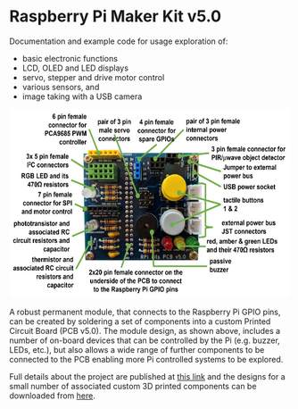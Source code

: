 # Raspberry Pi Maker Kit v5.0
 Documentation and example code for usage exploration of:
 - basic electronic functions
 - LCD, OLED and LED displays
 - servo, stepper and drive motor control
 - various sensors, and 
 - image taking with a USB camera

<img src="images/annotated_assembled_PCB05_v2_900w.jpg" width="600" height="338">

A robust permanent module, that connects to the Raspberry Pi GPIO pins, can be created by soldering a set of components into a custom Printed Circuit Board (PCB v5.0). The module design, as shown above, includes a number of on-board devices that can be controlled by the Pi (e.g. buzzer, LEDs, etc.), but also allows a wide range of further components to be connected to the PCB enabling more Pi controlled systems to be explored.

Full details about the project are published at <a href="https://onlinedevices.co.uk/Raspberry+Pi+Maker+Kit" target="_blank" >this link</a> and the designs for a small number of associated custom 3D printed components can be downloaded from <a href="https://www.prusaprinters.org/prints/68834-raspberry-pi-maker-kit-pcb-stands" target="_blank">here</a>.


